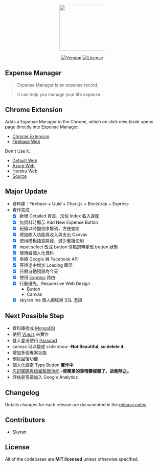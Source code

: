 <p align="center"><a href="#" target="_blank"><img width="150" src="https://github.com/skyran1278/Expense-Manager/blob/firebase/icons/playstore/icon.png"></a></p>

<p align="center">
<!--   <a href="/"><img src="https://img.shields.io/github/downloads/skyran1278/20170324-Account/latest/total.svg" alt="Downloads"></a> -->
  <a href="#"><img src="https://img.shields.io/github/release/skyran1278/Expense-Manager.svg" alt="Version"></a>
  <a href="#"><img src="https://img.shields.io/github/license/skyran1278/Expense-Manager.svg" alt="License"></a>
</p>

## Expense Manager

> Expense Manager is an expense record.
>
> It can help you manage your life expense.

## Chrome Extension

Adds a Expense Manager in the Chrome, which on click new blank opens page directly into Expense Manager.

- [Chrome Extension](https://goo.gl/YPmDnM)
- [Firebase Web](https://expense-manager-eacea.web.app)

Don't Use it.

- [Default Web](https://skyran.me)
- [Azure Web](http://expense-manager.azurewebsites.net)
- [Heroku Web](https://expense-manger.herokuapp.com)
- [Source](https://github.com/skyran1278/Expense-Manager/tree/master/docs)

## Major Update

- 資料庫：Firebase + Uuid + Chart.js + Bootstrap + Express
- 實作完成
  - [x] 新增 Detailed 頁面，加快 Index 載入速度
  - [x] 無資料時顯示 Add New Expense Button
  - [x] 紀錄以時間倒序排列，方便查閱
  - [x] 增加收入功能與收入與支出 Canvas
  - [x] 使用模板語言開發，減少重複使用
  - [x] input select 改成 button 併點選時更改 button 狀態
  - [x] 使用者個人化資料
  - [x] 串接 Google 與 Facebook API
  - [x] 等待途中增加 Loading 圖示
  - [x] 日期自動預設為今天
  - [x] 使用 [Express](http://expressjs.com/zh-tw/) 路由
  - [x] 行動優先，Responsive Web Design
    - Button
    - Canvas
  - [x] skyran.me 個人網域與 SSL 憑證

## Next Possible Step

- 資料庫換成 [MongoDB](https://www.mongodb.com/)
- 使用 [Vue.js](https://cn.vuejs.org/v2/guide/) 來實作
- 登入登出使用 [Passport](http://passportjs.org/)
- canvas 可以變成 slide show **-Not Beautiful, so delete it.**
- 增加多個專案功能
- 刪除回復功能
- 個人化設定 Type Button **實作中**
- [忘記密碼與信箱驗證功能](https://firebase.google.com/docs/auth/web/manage-users#send_a_user_a_verification_email) **-使簡單的事情變複雜了，故刪除之。**
- 評估是否要加入 Google Analytics

## Changelog

Details changes for each release are documented in the [release notes](https://github.com/skyran1278/20170324_ExpenseManager/releases).

## Contributors

- [Skyran](https://github.com/skyran1278)

## License

All of the codebases are **MIT licensed** unless otherwise specified.
